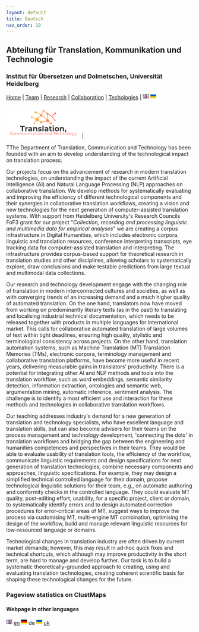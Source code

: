 ```yaml
---
layout: default
title: Deutsch
nav_order: 10
---
```


## Abteilung für Translation, Kommunikation und Technologie
### Institut für Übersetzen und Dolmetschen, Universität Heidelberg

[Home](index.md) | [Team](people.md) | [Research](research.md) | [Collaboration](collaboration.md) | [Techologies](techlabs.md) | [![Image](en_l_flag.png)](index.html) [![Image](uk_l_flag.png)](uk_index.html)

![Image](assets/img/A4TCT_200x90.png) |

TThe Department of Translation, Communication and Technology has been founded with an aim to develop understanding of the technological impact on translation process.

Our projects focus on the advancement of research in modern translation technologies, on understanding the impact of the current Artificial Intelligence (AI) and Natural Language Processing (NLP) approaches on collaborative translation. We develop methods for systematically evaluating and improving the efficiency of different technological components and their synergies in collaborative translation workflows, creating a vision and new technologies for the next generation of computer-assisted translation systems. With support from Heidelberg University's Research Councils FoF3 grant for our project "*Collection, recording and processing linguistic and multimedia data for empirical analyses*" we are creating a corpus infrastructure in Digital Humanities, which includes electronic corpora, linguistic and translation resources, conference interpreting transcripts, eye tracking data for computer-assisted translation and interpreting. The infrastructure provides corpus-based support for theoretical research in translation studies and other disciplines, allowing scholars to systematically explore, draw conclusions and make testable predictions from large textual and multimodal data collections.

Our research and technology development engage with the changing role of translation in modern interconnected cultures and societies, as well as with converging trends of an increasing demand and a much higher quality of automated translation. On the one hand, translators now have moved from working on predominantly literary texts (as in the past) to translating and localising industrial technical documentation, which needs to be released together with products in multiple languages for international market. This calls for collaborative automated translation of large volumes of text within tight deadlines, ensuring high quality, stylistic and terminological consistency across projects. On the other hand, translation automation systems, such as Machine Translation (MT) Translation Memories (TMs), electronic corpora, terminology management and collaborative translation platforms, have become more useful in recent years, delivering measurable gains in translators' productivity. There is a potential for integrating other AI and NLP methods and tools into the translation workflow, such as word embeddings, semantic similarity detection, information extraction, ontologies and semantic web, argumentation mining, automatic inference, sentiment analysis. The challenge is to identify a most efficient use and interaction for these methods and technologies in collaborative translation workflows.

Our teaching addresses industry's demand for a new generation of translation and technology specialists, who have excellent language and translation skills, but can also become advisers for their teams on the process management and technology development, 'connecting the dots' in translation workflows and bridging the gap between the engineering and humanities competences and perspectives in their teams. They would be able to evaluate usability of translation tools, the efficiency of the workflow, communicate linguistic requirements and design specifications for next generation of translation technologies, combine necessary components and approaches, linguistic specifications. For example, they may design a simplified technical controlled language for their domain, propose technological linguistic solutions for their team, e.g., on automatic authoring and conformity checks in the controlled language. They could evaluate MT quality, post-editing effort, usability, for a specific project, client or domain, to systematically identify errors and to design automated correction procedures for error-critical areas of MT, suggest ways to improve the process via customising MT, multi-engine MT combination, optimising the design of the workflow, build and manage relevant linguistic resources for low-resourced language or domains.

Technological changes in translation industry are often driven by current market demands; however, this may result in ad-hoc quick fixes and technical shortcuts, which although may improve productivity in the short term, are hard to manage and develop further. Our task is to build a systematic theoretically-grounded approach to creating, using and evaluating translation technologies, creating coherent scientific basis for shaping these technological changes for the future.

### Pageview statistics on ClustMaps

<script type="text/javascript" id="clstr_globe" src="//clustrmaps.com/globe.js?d=qRE3xmn_y5O0b4PVB73CXrVlhMy_tb2mxTHomSZe08g">
</script>

#### Webpage in other languages

[![Image](en_l_flag.png)](index.html) [en](index.md) ![Image](de_l_flag.png) de [![Image](uk_l_flag.png)](uk_index.html) [uk](uk_index.md)
